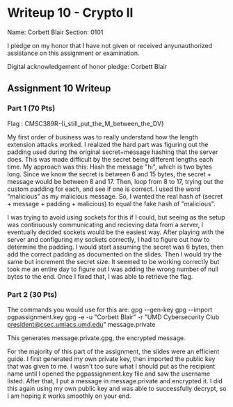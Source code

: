 Writeup 10 - Crypto II
=====

Name: Corbett Blair
Section: 0101

I pledge on my honor that I have not given or received anyunauthorized assistance on this assignment or examination.

Digital acknowledgement of honor pledge: Corbett Blair

## Assignment 10 Writeup

### Part 1 (70 Pts)

Flag : CMSC389R-{i_still_put_the_M_between_the_DV}

My first order of business was to really understand how the length extension attacks worked. I realized the hard part was figuring out the padding used during the original secret+message hashing that the server does. This was made difficult by the secret being different lengths each time. My approach was this: Hash the message "hi", which is two bytes long. Since we know the secret is between 6 and 15 bytes, the secret + message would be between 8 and 17. Then, loop from 8 to 17, trying out the custom padding for each, and see if one is correct. I used the word "malicious" as my malicious message. So, I wanted the real hash of (secret + message + padding + malicious) to equal the fake hash of "malicious".

I was trying to avoid using sockets for this if I could, but seeing as the setup was continuously communicating and recieving data from a server, I eventually decided sockets would be the easiest way. After playing with the server and configuring my sockets correctly, I had to figure out how to determine the padding. I would start assuming the secret was 6 bytes, then add the correct padding as documented on the slides. Then I would try the same but increment the secret size. It seemed to be working correctly but took me an entire day to figure out I was adding the wrong number of null bytes to the end. Once I fixed that, I was able to retrieve the flag.


### Part 2 (30 Pts)

The commands you would use for this are:
gpg --gen-key
gpg --import pgpassignment.key
gpg -e -u "Corbett Blair" -r "UMD Cybersecurity Club <president@csec.umiacs.umd.edu>" message.private

This generates message.private.gpg, the encrypted message.

For the majority of this part of the assignment, the slides were an efficient guide. I first generated my own private key, then imported the public key that was given to me. I wasn't too sure what I should put as the recipient name until I opened the pgpassignment.key file and saw the username listed. After that, I put a message in message.private and encrypted it. I did this again using my own public key and was able to successfully decrypt, so I am hoping it works smoothly on your end.